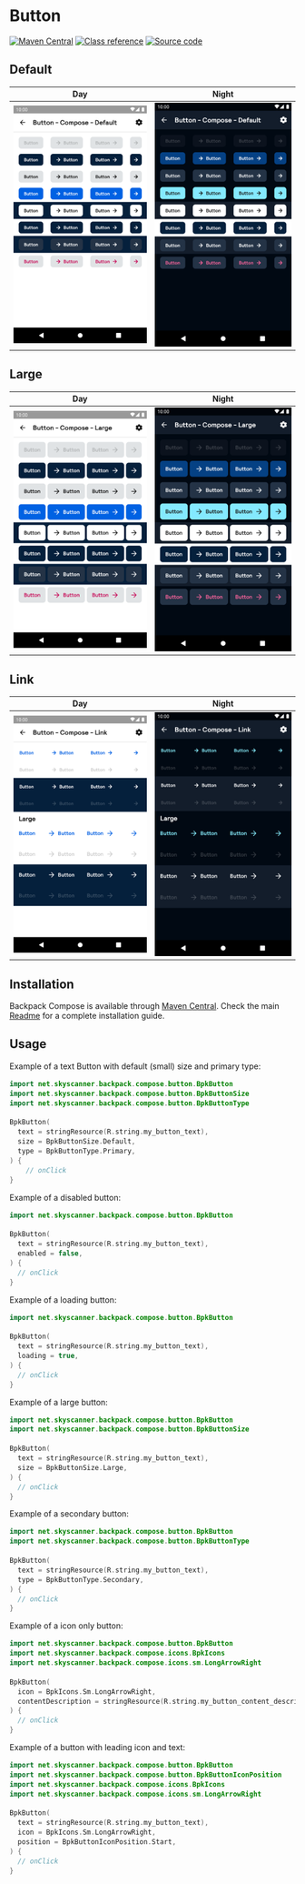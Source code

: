 # Button

[![Maven Central](https://img.shields.io/maven-central/v/net.skyscanner.backpack/backpack-compose)](https://search.maven.org/artifact/net.skyscanner.backpack/backpack-compose)
[![Class reference](https://img.shields.io/badge/Class%20reference-Android-blue)](https://backpack.github.io/android/backpack-compose/net.skyscanner.backpack.compose.button)
[![Source code](https://img.shields.io/badge/Source%20code-GitHub-lightgrey)](https://github.com/Skyscanner/backpack-android/tree/main/backpack-compose/src/main/kotlin/net/skyscanner/backpack/compose/button)

## Default

| Day | Night |
| --- | --- |
| ![Button component](https://raw.githubusercontent.com/Skyscanner/backpack-android/main/docs/compose/Button/screenshots/default.png) |![Button component - dark mode](https://raw.githubusercontent.com/Skyscanner/backpack-android/main/docs/compose/Button/screenshots/default_dm.png) |

## Large

| Day | Night |
| --- | --- |
| ![Large Button component](https://raw.githubusercontent.com/Skyscanner/backpack-android/main/docs/compose/Button/screenshots/large.png) |![Large Button component - dark mode](https://raw.githubusercontent.com/Skyscanner/backpack-android/main/docs/compose/Button/screenshots/large_dm.png) |

## Link

| Day | Night |
| --- | --- |
| ![Link Button component](https://raw.githubusercontent.com/Skyscanner/backpack-android/main/docs/compose/Button/screenshots/link.png) |![Link Button component - dark mode](https://raw.githubusercontent.com/Skyscanner/backpack-android/main/docs/compose/Button/screenshots/link_dm.png) |

## Installation

Backpack Compose is available through [Maven Central](https://search.maven.org/artifact/net.skyscanner.backpack/backpack-compose). Check the main [Readme](https://github.com/skyscanner/backpack-android#installation) for a complete installation guide.

## Usage

Example of a text Button with default (small) size and primary type:

```Kotlin
import net.skyscanner.backpack.compose.button.BpkButton
import net.skyscanner.backpack.compose.button.BpkButtonSize
import net.skyscanner.backpack.compose.button.BpkButtonType

BpkButton(
  text = stringResource(R.string.my_button_text),
  size = BpkButtonSize.Default,
  type = BpkButtonType.Primary,
) {
    // onClick
}
```

Example of a disabled button:

```Kotlin
import net.skyscanner.backpack.compose.button.BpkButton

BpkButton(
  text = stringResource(R.string.my_button_text),
  enabled = false,
) {
  // onClick
}
```

Example of a loading button:

```Kotlin
import net.skyscanner.backpack.compose.button.BpkButton

BpkButton(
  text = stringResource(R.string.my_button_text),
  loading = true,
) {
  // onClick
}
```

Example of a large button:

```Kotlin
import net.skyscanner.backpack.compose.button.BpkButton
import net.skyscanner.backpack.compose.button.BpkButtonSize

BpkButton(
  text = stringResource(R.string.my_button_text),
  size = BpkButtonSize.Large,
) {
  // onClick
}
```

Example of a secondary button:

```Kotlin
import net.skyscanner.backpack.compose.button.BpkButton
import net.skyscanner.backpack.compose.button.BpkButtonType

BpkButton(
  text = stringResource(R.string.my_button_text),
  type = BpkButtonType.Secondary,
) {
  // onClick
}
```

Example of a icon only button:

```Kotlin
import net.skyscanner.backpack.compose.button.BpkButton
import net.skyscanner.backpack.compose.icons.BpkIcons
import net.skyscanner.backpack.compose.icons.sm.LongArrowRight

BpkButton(
  icon = BpkIcons.Sm.LongArrowRight,
  contentDescription = stringResource(R.string.my_button_content_description),
) {
  // onClick
}
```

Example of a button with leading icon and text:

```Kotlin
import net.skyscanner.backpack.compose.button.BpkButton
import net.skyscanner.backpack.compose.button.BpkButtonIconPosition
import net.skyscanner.backpack.compose.icons.BpkIcons
import net.skyscanner.backpack.compose.icons.sm.LongArrowRight

BpkButton(
  text = stringResource(R.string.my_button_text),
  icon = BpkIcons.Sm.LongArrowRight,
  position = BpkButtonIconPosition.Start,
) {
  // onClick
}
```
